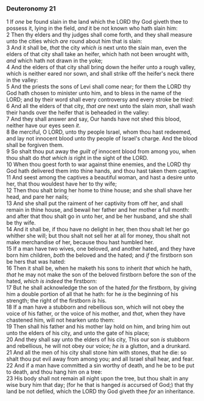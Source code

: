 ### Deuteronomy 21

1 If *one* be found slain in the land which the LORD thy God giveth thee to possess it, lying in the field, *and* it be not known who hath slain him:  
2 Then thy elders and thy judges shall come forth, and they shall measure unto the cities which *are* round about him that is slain:  
3 And it shall be, *that* the city *which is* next unto the slain man, even the elders of that city shall take an heifer, which hath not been wrought with, *and* which hath not drawn in the yoke;  
4 And the elders of that city shall bring down the heifer unto a rough valley, which is neither eared nor sown, and shall strike off the heifer's neck there in the valley:  
5 And the priests the sons of Levi shall come near; for them the LORD thy God hath chosen to minister unto him, and to bless in the name of the LORD; and by their word shall every controversy and every stroke be *tried*:  
6 And all the elders of that city, *that are* next unto the slain *man*, shall wash their hands over the heifer that is beheaded in the valley:  
7 And they shall answer and say, Our hands have not shed this blood, neither have our eyes seen *it*.  
8 Be merciful, O LORD, unto thy people Israel, whom thou hast redeemed, and lay not innocent blood unto thy people of Israel's charge. And the blood shall be forgiven them.  
9 So shalt thou put away the *guilt of* innocent blood from among you, when thou shalt do *that which is* right in the sight of the LORD.  
10 When thou goest forth to war against thine enemies, and the LORD thy God hath delivered them into thine hands, and thou hast taken them captive,  
11 And seest among the captives a beautiful woman, and hast a desire unto her, that thou wouldest have her to thy wife;  
12 Then thou shalt bring her home to thine house; and she shall shave her head, and pare her nails;  
13 And she shall put the raiment of her captivity from off her, and shall remain in thine house, and bewail her father and her mother a full month: and after that thou shalt go in unto her, and be her husband, and she shall be thy wife.  
14 And it shall be, if thou have no delight in her, then thou shalt let her go whither she will; but thou shalt not sell her at all for money, thou shalt not make merchandise of her, because thou hast humbled her.  
15 If a man have two wives, one beloved, and another hated, and they have born him children, *both* the beloved and the hated; and *if* the firstborn son be hers that was hated:  
16 Then it shall be, when he maketh his sons to inherit *that* which he hath, *that* he may not make the son of the beloved firstborn before the son of the hated, *which is indeed* the firstborn:  
17 But he shall acknowledge the son of the hated *for* the firstborn, by giving him a double portion of all that he hath: for he *is* the beginning of his strength; the right of the firstborn *is* his.  
18 If a man have a stubborn and rebellious son, which will not obey the voice of his father, or the voice of his mother, and *that*, when they have chastened him, will not hearken unto them:  
19 Then shall his father and his mother lay hold on him, and bring him out unto the elders of his city, and unto the gate of his place;  
20 And they shall say unto the elders of his city, This our son *is* stubborn and rebellious, he will not obey our voice; *he is* a glutton, and a drunkard.  
21 And all the men of his city shall stone him with stones, that he die: so shalt thou put evil away from among you; and all Israel shall hear, and fear.  
22 And if a man have committed a sin worthy of death, and he be to be put to death, and thou hang him on a tree:  
23 His body shall not remain all night upon the tree, but thou shalt in any wise bury him that day; (for he that is hanged *is* accursed of God;) that thy land be not defiled, which the LORD thy God giveth thee *for* an inheritance.  
